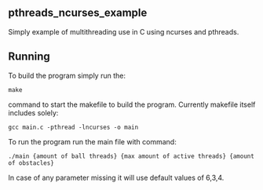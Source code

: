## pthreads_ncurses_example
Simply example of multithreading use in C using ncurses and pthreads.

## Running
To build the program simply run the:
```
make
```
command to start the makefile to build the program. Currently makefile itself includes solely:
```
gcc main.c -pthread -lncurses -o main
```
To run the program run the main file with command:
```
./main {amount of ball threads} {max amount of active threads} {amount of obstacles}
```
In case of any parameter missing it will use default values of 6,3,4. 
